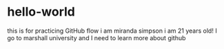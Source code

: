 # hello-world
this is for practicing GitHub flow
i am miranda simpson
i am 21 years old! I go to marshall university 
and I need to learn more about github
